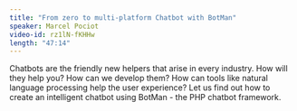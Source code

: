```yaml
---
title: "From zero to multi-platform Chatbot with BotMan"
speaker: Marcel Pociot
video-id: rz1lN-fKHHw
length: "47:14"
---
```

Chatbots are the friendly new helpers that arise in every industry. How will they help you? How can we develop them? How can tools like natural language processing help the user experience? Let us find out how to create an intelligent chatbot using BotMan - the PHP chatbot framework.